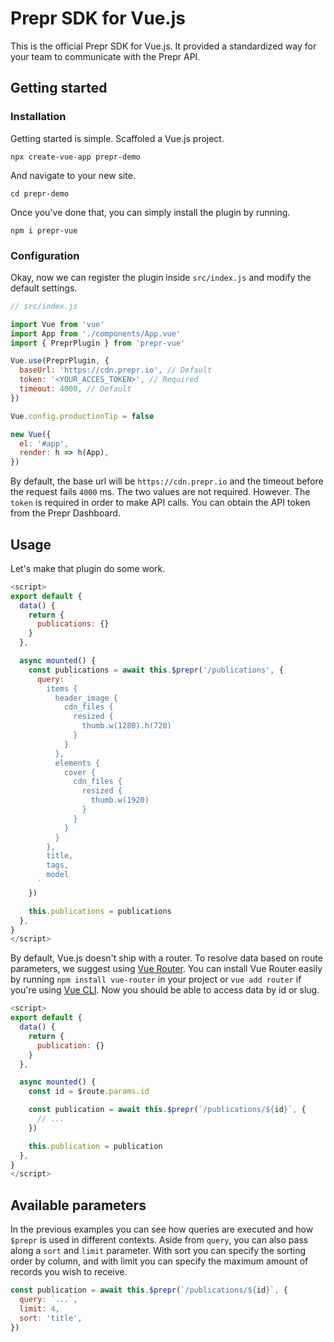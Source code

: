 # Prepr SDK for Vue.js

This is the official Prepr SDK for Vue.js. It provided a standardized way for your team to communicate with the Prepr API.

## Getting started

### Installation

Getting started is simple. Scaffoled a Vue.js project.

`npx create-vue-app prepr-demo`

And navigate to your new site.

`cd prepr-demo`

Once you've done that, you can simply install the plugin by running.

`npm i prepr-vue`

### Configuration

Okay, now we can register the plugin inside `src/index.js` and modify the default settings.

```js
// src/index.js

import Vue from 'vue'
import App from './components/App.vue'
import { PreprPlugin } from 'prepr-vue'

Vue.use(PreprPlugin, {
  baseUrl: 'https://cdn.prepr.io', // Default
  token: '<YOUR_ACCES_TOKEN>', // Required
  timeout: 4000, // Default
})

Vue.config.productionTip = false

new Vue({
  el: '#app',
  render: h => h(App),
})
```

By default, the base url will be `https://cdn.prepr.io` and the timeout before the request fails `4000` ms. The two values are not required. However. The `token` is required in order to make API calls. You can obtain the API token from the Prepr Dashboard.

## Usage

Let's make that plugin do some work.

```js
<script>
export default {
  data() {
    return {
      publications: {}
    }
  },

  async mounted() {
    const publications = await this.$prepr('/publications', {
      query: `
        items {
          header_image {
            cdn_files {
              resized {
                thumb.w(1280).h(720)
              }
            }
          },
          elements {
            cover {
              cdn_files {
                resized {
                  thumb.w(1920)
                }
              }
            }
          }
        },
        title,
        tags,
        model
      `
    })

    this.publications = publications
  },
}
</script>
```

By default, Vue.js doesn't ship with a router. To resolve data based on route parameters, we suggest using [Vue Router](https://router.vuejs.org/). You can install Vue Router easily by running `npm install vue-router` in your project or `vue add router` if you're using [Vue CLI](https://cli.vuejs.org/). Now you should be able to access data by id or slug.

```js
<script>
export default {
  data() {
    return {
      publication: {}
    }
  },

  async mounted() {
    const id = $route.params.id

    const publication = await this.$prepr(`/publications/${id}`, {
      // ...
    })

    this.publication = publication
  },
}
</script>
```

## Available parameters

In the previous examples you can see how queries are executed and how `$prepr` is used in different contexts. Aside from `query`, you can also pass along a `sort` and `limit` parameter. With sort you can specify the sorting order by column, and with limit you can specify the maximum amount of records you wish to receive.

```js
const publication = await this.$prepr(`/publications/${id}`, {
  query: `...`,
  limit: 4,
  sort: 'title',
})
```
